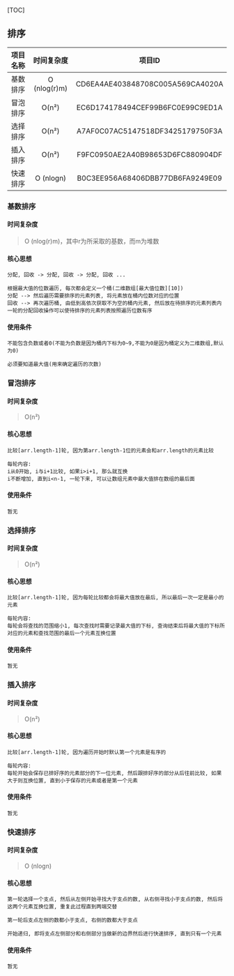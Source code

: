 [TOC]

## 排序

| 项目名称 |  时间复杂度  |              项目ID              |
| :------: | :----------: | :------------------------------: |
| 基数排序 | O (nlog(r)m) | CD6EA4AE403848708C005A569CA4020A |
| 冒泡排序 |    O(n²)     | EC6D174178494CEF99B6FC0E99C9ED1A |
| 选择排序 |    O(n²)     | A7AF0C07AC5147518DF3425179750F3A |
| 插入排序 |    O(n²)     | F9FC0950AE2A40B98653D6FC880904DF |
| 快速排序 |  O (nlogn)   | B0C3EE956A68406DBB77DB6FA9249E09 |



### 基数排序

#### 时间复杂度

> O (nlog(r)m)，其中r为所采取的基数，而m为堆数

#### 核心思想

```
分配, 回收 -> 分配, 回收 -> 分配, 回收 ...

根据最大值的位数遍历, 每次都会定义一个桶(二维数组[最大值位数][10])
分配 --> 然后遍历需要排序的元素列表, 将元素放在桶内位数对应的位置
回收 --> 再次遍历桶, 由低到高依次获取不为空的桶内元素, 然后放在待排序的元素列表内
一轮的分配回收操作可以使待排序的元素列表按照遍历位数有序
```

#### 使用条件

```
不能包含负数或者0(不能为负数是因为桶内下标为0~9,不能为0是因为桶定义为二维数组,默认为0)

必须要知道最大值(用来确定遍历的次数)
```



### 冒泡排序

#### 时间复杂度

> O(n²)

#### 核心思想

```
比较[arr.length-1]轮, 因为第arr.length-1位的元素会和arr.length的元素比较

每轮内容:
i从0开始, i与i+1比较, 如果i>i+1, 那么就互换 
i不断增加, 直到i<n-1, 一轮下来, 可以让数组元素中最大值排在数组的最后面
```

#### 使用条件

```
暂无
```



### 选择排序

#### 时间复杂度

> O(n²)

#### 核心思想

```
比较[arr.length-1]轮, 因为每轮比较都会将最大值放在最后, 所以最后一次一定是最小的元素

每轮内容:
每轮会将查找的范围缩小1, 每次查找时需要记录最大值的下标, 查询结束后将最大值的下标所对应的元素和查找范围的最后一个元素互换位置
```

#### 使用条件

```
暂无
```



### 插入排序

#### 时间复杂度

> O(n²)

#### 核心思想

```
比较[arr.length-1]轮, 因为遍历开始时默认第一个元素是有序的

每轮内容:
每轮开始会保存已排好序的元素部分的下一位元素, 然后跟排好序的部分从后往前比较, 如果大于则互换位置, 直到小于保存的元素或者是第一个元素
```

#### 使用条件

```
暂无
```



### 快速排序

#### 时间复杂度

> O (nlogn)

#### 核心思想

```
第一轮选择一个支点, 然后从左侧开始寻找大于支点的数, 从右侧寻找小于支点的数, 然后将这两个元素互换位置, 重复此过程直到两端交替

第一轮后支点左侧的数都小于支点, 右侧的数都大于支点

开始递归, 即将支点左侧部分和右侧部分当做新的边界然后进行快速排序, 直到只有一个元素
```

#### 使用条件

```
暂无
```


